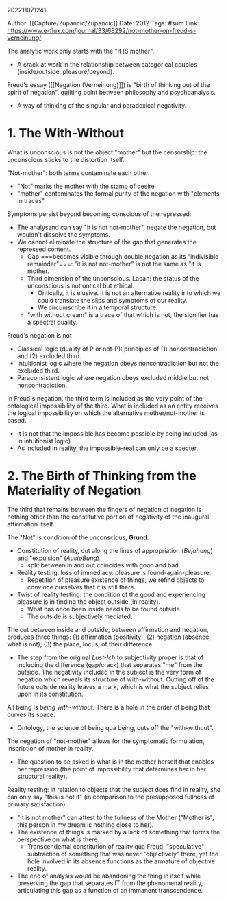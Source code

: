 202211071241

Author: [[Capture/Zupancic/Zupancic]]
Date: 2012
Tags: #sum
Link: https://www.e-flux.com/journal/33/68292/not-mother-on-freud-s-verneinung/

The analytic work only starts with the "It IS mother".
- A crack at work in the relationship between categorical couples (inside/outside, pleasure/beyond).

Freud's essay ([[Negation (Verneinung)]]) is "birth of thinking out of the spirit of negation", quilting point between philosophy and psychoanalysis.
- A way of thinking of the singular and paradoxical negativity.

# 1. The With-Without

What is unconscious is not the object "mother" but the censorship: the unconscious sticks to the distortion itself.

"Not-mother": both terms contaminate each other.
- "Not" marks the mother with the stamp of desire
- "mother" contaminates the formal purity of the negation with "elements in traces".

Symptoms persist beyond becoming conscious of the repressed:
- The analysand can say "It is not not-mother", negate the negation, but wouldn't dissolve the symptoms.
- We cannot eliminate the structure of the gap that generates the repressed content.
	- Gap ===becomes visible through double negation as its "indivisible remainder"===: "it is not not-mother" is not the same as "it is mother.
	- Third dimension of the unconscious. Lacan: the status of the unconscious is not ontical but ethical.
		- Ontically, it is elusive. It is not an alternative reality into which we could translate the slips and symptoms of our reality.
		- We circumscribe it in a temporal structure.
	- "with without cream" is a trace of that which is not, the signifier has a spectral quality.

Freud's negation is not 
- Classical logic (duality of P or not-P): principles of (1) noncontradiction and (2) excluded third.
- Intuitionist logic where the negation obeys noncontradiction but not the excluded third.
- Paraconsistent logic where negation obeys excluded middle but not noncontradiction.

In Freud's negation, the third term is included as the very point of the ontological impossibility of the third. What is included as an entity receives the logical impossibility on which the alternative mother/not-mother is based.
- It is not that the impossible has become possible by being included (as in intuitionist logic).
- As included in reality, the impossible-real can only be a specter.

# 2. The Birth of Thinking from the Materiality of Negation

The third that remains between the fingers of negation of negation is nothing other than the constitutive portion of negativity of the inaugural affirmation itself.

The "Not" is condition of the unconscious, **Grund**.
- Constitution of reality, cut along the lines of appropriation (*Bejahung*) and "expulsion" (*AustoBung*)
	- split between in and out coincides with good and bad.
- Reality testing, loss of immediacy: pleasure is found-again-pleasure.
	- Repetition of pleasure existence of things, we refind objects to convince ourselves that it is still there.
- Twist of reality testing: the condition of the good and experiencing pleasure is in finding the object outside (in reality).
	- What has once been inside needs to be found outside.
	- The outside is subjectively mediated.

The cut between inside and outside, between affirmation and negation, produces three things: (1) affirmation (positivity), (2) negation (absence, what is not), (3) the place, locus, of their difference.
- The step from the original *Lust-Ich* to subjectivity proper is that of including the difference (gap/crack) that separates "me" from the outside. The negativity included in the subject is the very form of negation which reveals its structure of with-without. Cutting off of the future outside reality leaves a mark, which is what the subject relies upon in its constitution.

All being is *being with-without*. There is a hole in the order of being that curves its space.
- Ontology, the science of being qua being, cuts off the "with-without".

The negation of "not-mother" allows for the symptomatic formulation, inscription of mother in reality.
- The question to be asked is what is in the mother herself that enables her repression (the point of impossibility that determines her in her structural reality).

Reality testing: in relation to objects that the subject does find in reality, she can only say "this is not it" (in comparison to the presupposed fullness of primary satisfaction).
- "It is not mother" can attest to the fullness of the Mother ("Mother is", this person in my dream is nothing close to her).
- The existence of things is marked by a lack of something that forms the perspective on what is there.
	- Transcendental constitution of reality qua Freud: "speculative" subtraction of something that was never "objectively" there, yet the hole involved in its absence functions as the armature of objective reality.
- The end of analysis would be abandoning the thing in itself while preserving the gap that separates IT from the phenomenal reality, articulating this gap as a function of an immanent transcendence.